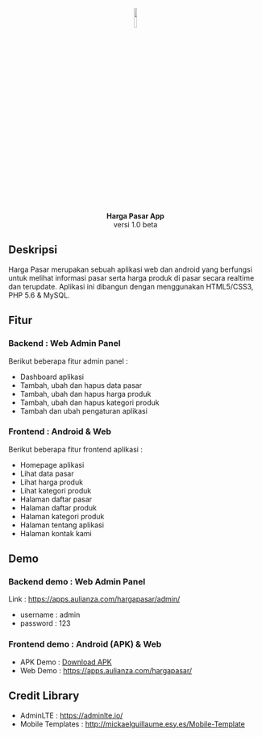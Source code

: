 <p align="center"><img src="https://apps.aulianza.com/hargapasar/icon/icon.png" width="10%"></p>

<p align="center">
<a><b>Harga Pasar App</b></a><br>
<a>versi 1.0 beta</a>
</p>

## Deskripsi

Harga Pasar merupakan sebuah aplikasi web dan android yang berfungsi untuk melihat informasi pasar serta harga produk di pasar secara realtime dan terupdate. Aplikasi ini dibangun dengan menggunakan HTML5/CSS3, PHP 5.6 & MySQL.

## Fitur 

### Backend : Web Admin Panel
Berikut beberapa fitur admin panel :

- Dashboard aplikasi
- Tambah, ubah dan hapus data pasar
- Tambah, ubah dan hapus harga produk
- Tambah, ubah dan hapus kategori produk
- Tambah dan ubah pengaturan aplikasi 

### Frontend : Android & Web
Berikut beberapa fitur frontend aplikasi :

- Homepage aplikasi
- Lihat data pasar
- Lihat harga produk
- Lihat kategori produk 
- Halaman daftar pasar
- Halaman daftar produk
- Halaman kategori produk
- Halaman tentang aplikasi
- Halaman kontak kami

## Demo 

### Backend demo : Web Admin Panel

Link : https://apps.aulianza.com/hargapasar/admin/

- username : admin
- password : 123

### Frontend demo : Android (APK) & Web

- APK Demo : [Download APK](https://bit.ly/harga-pasar)
- Web Demo : https://apps.aulianza.com/hargapasar/


## Credit Library

- AdminLTE : https://adminlte.io/
- Mobile Templates : http://mickaelguillaume.esy.es/Mobile-Template
